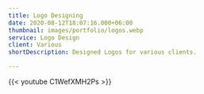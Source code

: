 ```yaml
---
title: Logo Designing
date: 2020-08-12T18:07:16.000+06:00
thumbnail: images/portfolio/logos.webp
service: Logo Design
client: Various
shortDescription: Designed Logos for various clients.

---
```


{{< youtube C1WefXMH2Ps >}}
<!-- {{< youtube DdmAEjmjc1M >}} -->
<!-- {{< youtube 5McXkP8ixbc >}} -->
<!-- {{< youtube ClWMYQcZwQE >}} -->
<!-- {{< youtube l1im-EfzeHI >}} -->
<!-- {{< youtube TKpg-XECv5c >}} -->
